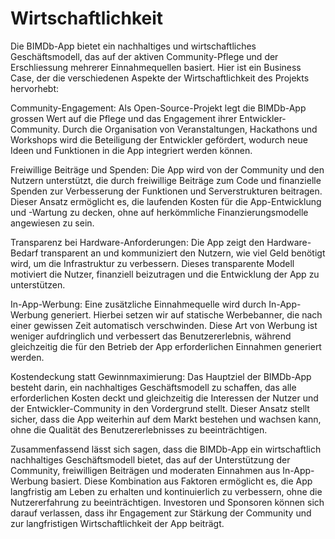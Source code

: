 # Wirtschaftlichkeit

Die BIMDb-App bietet ein nachhaltiges und wirtschaftliches Geschäftsmodell, das auf der aktiven Community-Pflege und der Erschliessung mehrerer Einnahmequellen basiert. Hier ist ein Business Case, der die verschiedenen Aspekte der Wirtschaftlichkeit des Projekts hervorhebt:

Community-Engagement: Als Open-Source-Projekt legt die BIMDb-App grossen Wert auf die Pflege und das Engagement ihrer Entwickler-Community. Durch die Organisation von Veranstaltungen, Hackathons und Workshops wird die Beteiligung der Entwickler gefördert, wodurch neue Ideen und Funktionen in die App integriert werden können.

Freiwillige Beiträge und Spenden: Die App wird von der Community und den Nutzern unterstützt, die durch freiwillige Beiträge zum Code und finanzielle Spenden zur Verbesserung der Funktionen und Serverstrukturen beitragen. Dieser Ansatz ermöglicht es, die laufenden Kosten für die App-Entwicklung und -Wartung zu decken, ohne auf herkömmliche Finanzierungsmodelle angewiesen zu sein.

Transparenz bei Hardware-Anforderungen: Die App zeigt den Hardware-Bedarf transparent an und kommuniziert den Nutzern, wie viel Geld benötigt wird, um die Infrastruktur zu verbessern. Dieses transparente Modell motiviert die Nutzer, finanziell beizutragen und die Entwicklung der App zu unterstützen.

In-App-Werbung: Eine zusätzliche Einnahmequelle wird durch In-App-Werbung generiert. Hierbei setzen wir auf statische Werbebanner, die nach einer gewissen Zeit automatisch verschwinden. Diese Art von Werbung ist weniger aufdringlich und verbessert das Benutzererlebnis, während gleichzeitig die für den Betrieb der App erforderlichen Einnahmen generiert werden.

Kostendeckung statt Gewinnmaximierung: Das Hauptziel der BIMDb-App besteht darin, ein nachhaltiges Geschäftsmodell zu schaffen, das alle erforderlichen Kosten deckt und gleichzeitig die Interessen der Nutzer und der Entwickler-Community in den Vordergrund stellt. Dieser Ansatz stellt sicher, dass die App weiterhin auf dem Markt bestehen und wachsen kann, ohne die Qualität des Benutzererlebnisses zu beeinträchtigen.

Zusammenfassend lässt sich sagen, dass die BIMDb-App ein wirtschaftlich nachhaltiges Geschäftsmodell bietet, das auf der Unterstützung der Community, freiwilligen Beiträgen und moderaten Einnahmen aus In-App-Werbung basiert. Diese Kombination aus Faktoren ermöglicht es, die App langfristig am Leben zu erhalten und kontinuierlich zu verbessern, ohne die Nutzererfahrung zu beeinträchtigen. Investoren und Sponsoren können sich darauf verlassen, dass ihr Engagement zur Stärkung der Community und zur langfristigen Wirtschaftlichkeit der App beiträgt.



